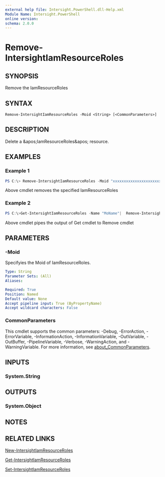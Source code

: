```yaml
---
external help file: Intersight.PowerShell.dll-Help.xml
Module Name: Intersight.PowerShell
online version:
schema: 2.0.0
---
```


# Remove-IntersightIamResourceRoles

## SYNOPSIS
Remove the IamResourceRoles

## SYNTAX

```
Remove-IntersightIamResourceRoles -Moid <String> [<CommonParameters>]
```

## DESCRIPTION
Delete a &amp;apos;IamResourceRoles&amp;apos; resource.

## EXAMPLES

### Example 1
```powershell
PS C:\> Remove-IntersightIamResourceRoles -Moid "xxxxxxxxxxxxxxxxxxxxxxxxxxx"
```
Above cmdlet removes the specified IamResourceRoles 

### Example 2
```powershell
PS C:\>Get-IntersightIamResourceRoles -Name "MoName"|  Remove-IntersightIamResourceRoles
```
Above cmdlet pipes the output of Get cmdlet to Remove cmdlet

## PARAMETERS

### -Moid
Specifyies the Moid of IamResourceRoles.

```yaml
Type: String
Parameter Sets: (All)
Aliases:

Required: True
Position: Named
Default value: None
Accept pipeline input: True (ByPropertyName)
Accept wildcard characters: False
```

### CommonParameters
This cmdlet supports the common parameters: -Debug, -ErrorAction, -ErrorVariable, -InformationAction, -InformationVariable, -OutVariable, -OutBuffer, -PipelineVariable, -Verbose, -WarningAction, and -WarningVariable. For more information, see [about_CommonParameters](http://go.microsoft.com/fwlink/?LinkID=113216).

## INPUTS

### System.String

## OUTPUTS

### System.Object
## NOTES

## RELATED LINKS

[New-IntersightIamResourceRoles](./New-IntersightIamResourceRoles.md)

[Get-IntersightIamResourceRoles](./Get-IntersightIamResourceRoles.md)

[Set-IntersightIamResourceRoles](./Set-IntersightIamResourceRoles.md)

